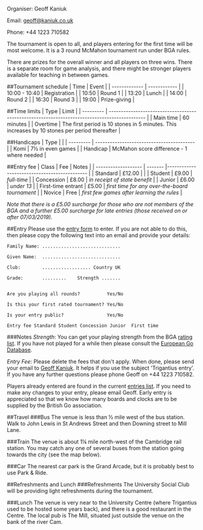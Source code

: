 Organiser: Geoff Kaniuk

Email: [geoff@kaniuk.co.uk](mailto:geoff@kaniuk.co.uk)

Phone: +44 1223 710582

The tournament is open to all, and players entering for the first time will be most welcome. It is a 3 round McMahon tournament run under BGA rules.

There are prizes for the overall winner and all players on three wins. There is a separate room for game analysis, and there might be stronger players available for teaching in between games.

##Tournament schedule
| Time          | Event        |
| ------------- | ------------ |
| 10:00 - 10:40 | Registration |
| 10:50         | Round 1      |
| 13:20         | Lunch        |
| 14:00         | Round 2      |
| 16:30         | Round 3      |
| 19:00         | Prize-giving |

##Time limits
| Type      | Limit                                                                                         |
| --------- | --------------------------------------------------------------------------------------------- |
| Main time | 60 minutes                                                                                    |
| Overtime  | The first period is 10 stones in 5 minutes. This increases by 10 stones per period thereafter |

##Handicaps
| Type      |                                           |
| --------- | ----------------------------------------- |
| Komi      | 7½ in even games                          |
| Handicap  | McMahon score difference - 1 where needed |

##Entry fee
| Class               | Fee     | Notes                                          |
| ------------------- | ------- |---------------------------------------------   |
| Standard            | £12.00  |                                                |
| Student             | £9.00   | _full-time_                                    |
| Concession          | £8.00   | _in receipt of state benefit_                  |
| Junior              | £6.00   | _under 13_                                     |
| First-time entrant  | £5.00   | _first time for any over-the-board tournament_ |
| Novice              | Free    | _first few games after learning the rules_     |

_Note that there is a £5.00 surcharge for those who are not members of the BGA and a further £5.00 surcharge for late entries (those received on or after 07/03/2019)._

##Entry
Please use the [entry form](http://www.kaniuk.co.uk/tournaments/trigantius/trigantius-form.html) to enter. If you are not able to do this, then please copy the following text into an email and provide your details:

```
Family Name: ............................. 

Given Name:  ............................. 

Club:        .................. Country UK 

Grade:       .........    Strength ....... 


Are you playing all rounds?          Yes/No

Is this your first rated tournament? Yes/No

Is your entry public?                Yes/No

Entry fee Standard Student Concession Junior  First time
```

###Notes
_Strength_: You can get your playing strength from the BGA [rating list](http://www.britgo.org/ratings/current). If you have not played for a while then please consult the [European Go Database](http://www.europeangodatabase.eu/EGD/Find_Player.php).

_Entry Fee_: Please delete the fees that don't apply.
When done, please send your email to [Geoff Kaniuk](geoff@kaniuk.co.uk). It helps if you use the subject 'Trigantius entry'. If you have any further questions please phone Geoff on +44 1223 710582.

Players already entered are found in the current [entries list](http://www.kaniuk.co.uk/tournaments/trigantius/tour-entries.html). If you need to make any changes to your entry, please email Geoff. Early entry is appreciated so that we know how many boards and clocks are to be supplied by the British Go association. 

##Travel
###Bus
The venue is less than ½ mile west of the bus station. Walk to John Lewis in St Andrews Street and then Downing street to Mill Lane.

###Train
The venue is about 1¼ mile north-west of the Cambridge rail station. You may catch any one of several buses from the station going towards the city (see the map below).

###Car
The nearest car park is the Grand Arcade, but it is probably best to use Park & Ride.

##Refreshments and Lunch
###Refreshments
The University Social Club will be providing light refreshments during the tournament.

###Lunch
The venue is very near to the University Centre (where Trigantius used to be hosted some years back), and there is a good restaurant in the Centre. The local pub is The Mill, situated just outside the venue on the bank of the river Cam.
